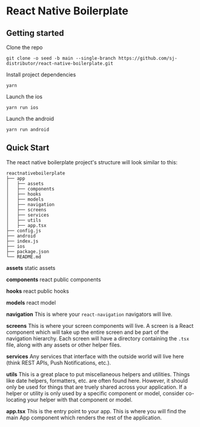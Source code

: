 # React Native Boilerplate

## Getting started

Clone the repo

```
git clone -o seed -b main --single-branch https://github.com/sj-distributor/react-native-boilerplate.git
```

Install project dependencies

```
yarn
```

Launch the ios

```
yarn run ios
```

Launch the android

```
yarn run android
```

## Quick Start

The react native boilerplate project's structure will look similar to this:

```
reactnativeboilerplate
├── app
│   ├── assets
│   ├── components
│   ├── hooks
│   ├── models
│   ├── navigation
│   ├── screens
│   ├── services
│   ├── utils
│   ├── app.tsx
├── config.js
├── android
├── index.js
├── ios
├── package.json
└── README.md

```

**assets**
static assets

**components**
react public components

**hooks**
react public hooks

**models**
react model

**navigation**
This is where your `react-navigation` navigators will live.

**screens**
This is where your screen components will live. A screen is a React component which will take up the entire screen and be part of the navigation hierarchy. Each screen will have a directory containing the `.tsx` file, along with any assets or other helper files.

**services**
Any services that interface with the outside world will live here (think REST APIs, Push Notifications, etc.).

**utils**
This is a great place to put miscellaneous helpers and utilities. Things like date helpers, formatters, etc. are often found here. However, it should only be used for things that are truely shared across your application. If a helper or utility is only used by a specific component or model, consider co-locating your helper with that component or model.

**app.tsx** This is the entry point to your app. This is where you will find the main App component which renders the rest of the application.
